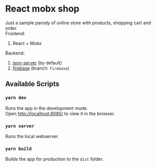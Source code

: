 # React mobx shop
Just a sample parody of online store with products, shopping cart and order.<br />
Frontend: 
1. React + Mobx

Backend: 
1. [json-server](https://github.com/typicode/json-server/) (by default)
2. [firebase](https://firebase.google.com/) (branch: `firebase`)

## Available Scripts
### `yarn dev`

Runs the app in the development mode.<br />
Open [http://localhost:8080/](http://localhost:8080/) to view it in the browser.

### `yarn server`
Runs the local webserver. <br />

### `yarn build`
Builds the app for production to the `dist` folder.<br />